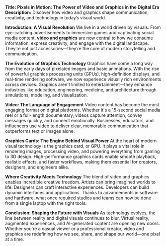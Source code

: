 **Title: Pixels in Motion: The Power of Video and Graphics in the Digital Era**
**Description:** Discover how video and graphics shape communication, creativity, and technology in today’s visual world.

**Introduction: A Visual Revolution**
We live in a world driven by visuals. From eye-catching advertisements to immersive games and captivating social media content, **[video and graphics](https://www.serverblink.com/)** are now central to how we consume information, express creativity, and engage with the digital landscape. They’re not just accessories—they’re the core of modern storytelling and communication.

**The Evolution of Graphics Technology**
Graphics have come a long way from the early days of pixelated images and basic animations. With the rise of powerful graphics processing units (GPUs), high-definition displays, and real-time rendering software, we now experience visually rich environments across devices. Graphics aren't limited to entertainment—they enhance industries like education, engineering, medicine, and architecture through simulations, modeling, and visualization.

**Video: The Language of Engagement**
Video content has become the most engaging format on digital platforms. Whether it's a 15-second social media reel or a full-length documentary, videos capture attention, convey messages quickly, and connect emotionally. Businesses, educators, and influencers use video to deliver clear, memorable communication that outperforms text or images alone.

**Graphics Cards: The Engine Behind Visual Power**
At the heart of modern visual technology is the graphics card, or GPU. It plays a vital role in rendering images, processing video, and powering everything from gaming to 3D design. High-performance graphics cards enable smooth playback, realistic effects, and faster workflows, making them essential for creators, designers, and engineers alike.

**Where Creativity Meets Technology**
The blend of video and graphics enables incredible creative freedom. Artists can bring imagined worlds to life. Designers can craft interactive experiences. Developers can build dynamic interfaces and applications. Thanks to advancements in software and hardware, what once required studios and teams can now be done from a single laptop with the right tools.

**Conclusion: Shaping the Future with Visuals**
As technology evolves, the line between reality and digital visuals continues to blur. Virtual reality, augmented experiences, and AI-generated content are opening new doors. Whether you're a casual viewer or a professional creator, video and graphics are redefining how we see, share, and shape our world—one pixel at a time.